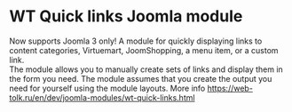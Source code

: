 # WT Quick links Joomla module
Now supports Joomla 3 only!
A module for quickly displaying links to content categories, Virtuemart, JoomShopping, a menu item, or a custom link.  
The module allows you to manually create sets of links and display them in the form you need. The module assumes that you create the output you need for yourself using the module layouts.
More info https://web-tolk.ru/en/dev/joomla-modules/wt-quick-links.html
